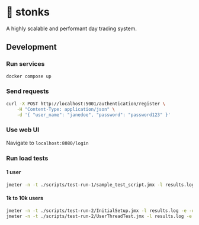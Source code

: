 # 🤑 stonks

A highly scalable and performant day trading system.

## Development

### Run services

```bash
docker compose up
```

### Send requests

```bash
curl -X POST http://localhost:5001/authentication/register \
    -H "Content-Type: application/json" \
    -d '{ "user_name": "janedoe", "password": "password123" }'
```

### Use web UI

Navigate to `localhost:8080/login`

### Run load tests

#### 1 user

```bash
jmeter -n -t ./scripts/test-run-1/sample_test_script.jmx -l results.log -e -o ./results
```

#### 1k to 10k users

```bash
jmeter -n -t ./scripts/test-run-2/InitialSetup.jmx -l results.log -e -o ./results
jmeter -n -t ./scripts/test-run-2/UserThreadTest.jmx -l results.log -e -o ./results
```
